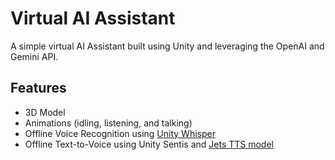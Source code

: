 # Virtual AI Assistant
A simple virtual AI Assistant built using Unity and leveraging the OpenAI and Gemini API.

## Features
- 3D Model
- Animations (idling, listening, and talking)
- Offline Voice Recognition using [Unity Whisper](https://github.com/Macoron/whisper.unity/)
- Offline Text-to-Voice using Unity Sentis and [Jets TTS model](https://huggingface.co/unity/sentis-jets-text-to-speech)
